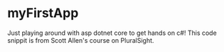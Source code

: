 # myFirstApp
Just playing around with asp dotnet core to get hands on c#! This code snippit is from Scott Allen's course on PluralSight. 
